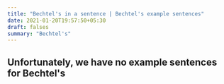 ```yaml
---
title: "Bechtel's in a sentence | Bechtel's example sentences"
date: 2021-01-20T19:57:50+05:30
draft: falses
summary: "Bechtel's"
---
```

## Unfortunately, we have no example sentences for Bechtel's                 
